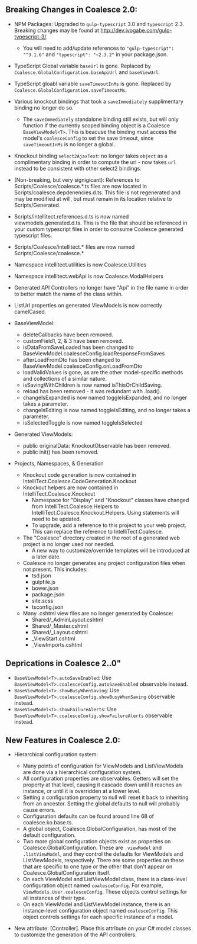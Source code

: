 ## Breaking Changes in Coalesce 2.0:

* NPM Packages: Upgraded to `gulp-typescript` 3.0 and `typescript` 2.3. Breaking changes may be found at http://dev.ivogabe.com/gulp-typescript-3/.
  * You will need to add/update references to `"gulp-typescript": "^3.1.6"` and `"typescript": "~2.3.2"` in your package.json.

* TypeScript Global variable `baseUrl` is gone. Replaced by `Coalesce.GlobalConfiguration.baseApiUrl` and `baseViewUrl`.
* TypeScript gloabl variable `saveTimeoutInMs` is gone. Replaced by `Coalesce.GlobalConfiguration.saveTimeoutMs`.
* Various knockout bindings that took a `saveImmediately` supplimentary binding no longer do so. 
  * The `saveImmediately` standalone binding still exists, but will only function if the currently scoped binding object is a Coalesce `BaseViewModel<T>`. This is beacuse the binding must access the model's `coalesceConfig` to set the save timeout, since `saveTimeoutInMs` is no longer a global.
* Knockout binding `select2AjaxText`: no longer takes `object` as a complimentary binding in order to compute the url - now takes `url` instead to be consistent with other select2 bindings.
* (Non-breaking, but very signigicant): References to Scripts/Coalesce/coalesce.*.ts files are now located in Scripts/coalesce.depdenencies.d.ts. This file is not regenerated and may be modified at will, but must remain in its location relative to Scripts/Generated.
* Scripts/intellitect.references.d.ts is now named viewmodels.generated.d.ts. This is the file that should be referenced in your custom typescript files in order to consume Coalesce generated typescript files.
* Scripts/Coalesce/intellitect.* files are now named Scripts/Coalesce/coalesce.*
* Namespace intellitect.utilities is now Coalesce.Utilities
* Namespace intellitect.webApi is now Coalesce.ModalHelpers
* Generated API Controllers no longer have "Api" in the file name in order to better match the name of the class within.
* <ModelName>ListUrl properties on generated ViewModels is now correctly camelCased.
* BaseViewModel<T>:
	* deleteCallbacks have been removed.
	* customField1, 2, & 3 have been removed.
	* isDataFromSaveLoaded has been changed to BaseViewModel<T>.coalesceConfig.loadResponseFromSaves
	* afterLoadFromDto has been changed to BaseViewModel<T>.coalesceConfig.onLoadFromDto
	* loadValidValues is gone, as are the other model-specific methods and collections of a similar nature.
	* isSavingWithChildren is now named isThisOrChildSaving.
	* reload has been removed - it was redundant with .load().
	* changeIsExpanded is now named toggleIsExpanded, and no longer takes a parameter.
	* changeIsEditing is now named toggleIsEditing, and no longer takes a parameter.
	* isSelectedToggle is now named toggleIsSelected
* Generated ViewModels:
	* public originalData: KnockoutObservable<any> has been removed.
    * public init() has been removed.

* Projects, Namespaces, & Generation
  * Knockout code generation is now contained in IntelliTect.Coalesce.CodeGeneration.Knockout
  * Knockout helpers are now contained in IntelliTect.Coalesce.Knockout
    * Namespace for "Display" and "Knockout" classes have changed from IntelliTect.Coalesce.Helpers to IntelliTect.Coalesce.Knockout.Helpers. Using statements will need to be updated.
    * To upgrade, add a reference to this project to your web project. This can replace the reference to IntelliTect.Coalesce.
  * The "Coalesce" directory created in the root of a generated web project is no longer used nor needed.
    * A new way to customize/override templates will be introduced at a later date.
  * Coalesce no longer generates any project configuration files when not present. This includes:
    * tsd.json
    * gulpfile.js
    * bower.json
    * package.json
    * site.scss
    * tsconfig.json
  * Many .cshtml view files are no longer generated by Coalesce:
    * Shared/_AdminLayout.cshtml
    * Shared/_Master.cshtml
    * Shared/_Layout.cshtml
    * _ViewStart.cshtml
    * _ViewImports.cshtml


## Deprications in Coalesce 2..0"

* `BaseViewModel<T>.autoSaveEnabled`: Use `BaseViewModel<T>.coalesceConfig.autoSaveEnabled` observable instead.
* `BaseViewModel<T>.showBusyWhenSaving`: Use `BaseViewModel<T>.coalesceConfig.showBusyWhenSaving` observable instead.
* `BaseViewModel<T>.showFailureAlerts`: Use `BaseViewModel<T>.coalesceConfig.showFailureAlerts` observable instead.

## New Features in Coalesce 2.0:

* Hierarchical configuration system:
  * Many points of configuration for ViewModels and ListViewModels are done via a hierarchical configuration system.
  * All configuration properties are observables. Getters will set the property at that level, causing it cascade down until it reaches an instance, or until it is overridden at a lower level.
  * Setting a configuration property to null will reset it back to inheriting from an ancestor. Setting the global defaults to null will probably cause errors.
  * Configuration defaults can be found around line 68 of coalesce.ko.base.ts.
  * A global object, Coalesce.GlobalConfiguration, has most of the default configuration.
  * Two more global configuration objects exist as properties on Coalesce.GlobalConfiguration. These are `.viewModel` and `.listViewModel`, and they control the defaults for ViewModels and ListViewModels, respectively. There are some properties on these that are specific to one type or the other that don't appear on Coalesce.GlobalConfiguration itself.
  * On each ViewModel and ListViewModel class, there is a class-level configuration object named `coalesceConfig`. For example, `ViewModels.User.coalesceConfig`. These objects control settings for all instances of their type.
  * On each ViewModel and ListViewModel instance, there is an instance-level configuration object named `coalesceConfig`. This object controls settings for each specific instance of a model.

* New attribute: [Controller]. Place this attribute on your C# model classes to customize the generation of the API controllers.


